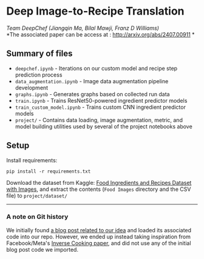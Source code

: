# Deep Image-to-Recipe Translation
*Team DeepChef (Jiangqin Ma, Bilal Mawji, Franz D Williams)*  
*The associated paper can be access at :
http://arxiv.org/abs/2407.00911  *

## Summary of files
* `deepchef.ipynb` - Iterations on our custom model and recipe step prediction process
* `data_augmentation.ipynb` - Image data augmentation pipeline development
* `graphs.ipynb` - Generates graphs based on collected run data
* `train.ipynb` - Trains ResNet50-powered ingredient predictor models
* `train_custom_model.ipynb` - Trains custom CNN ingredient predictor models
* `project/` - Contains data loading, image augmentation, metric, and model building utilities used by several of the project notebooks above

## Setup
Install requirements:

```
pip install -r requirements.txt
```

Download the dataset from Kaggle: [Food Ingredients and Recipes Dataset with Images](https://www.kaggle.com/datasets/pes12017000148/food-ingredients-and-recipe-dataset-with-images), and extract the contents (`Food Images` directory and the CSV file) to `project/dataset/`

---

### A note on Git history
We initially found [a blog post related to our idea](https://towardsdatascience.com/this-ai-is-hungry-b2a8655528be) and loaded its associated code into our repo. However, we ended up instead taking inspiration from Facebook/Meta's [Inverse Cooking paper](https://research.facebook.com/publications/inverse-cooking-recipe-generation-from-food-images/), and did not use any of the initial blog post code we imported.
